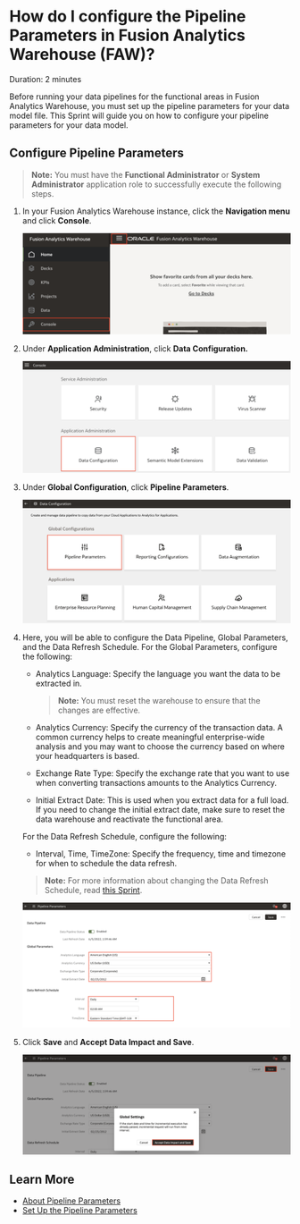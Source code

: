 # How do I configure the Pipeline Parameters in Fusion Analytics Warehouse (FAW)?
Duration: 2 minutes

Before running your data pipelines for the functional areas in Fusion Analytics Warehouse, you must set up the pipeline parameters for your data model file. This Sprint will guide you on how to configure your pipeline parameters for your data model. 

## Configure Pipeline Parameters
>**Note:** You must have the **Functional Administrator** or **System Administrator** application role to successfully execute the following steps. 

1. In your Fusion Analytics Warehouse instance, click the **Navigation menu** and click **Console**.

    ![Console](images/console.png)

2. Under **Application Administration**, click **Data Configuration.**

    ![Data configuration](images/data-config.png)

3. Under **Global Configuration**, click **Pipeline Parameters**.

    ![Pipeline parameters](images/pipeline-params.png)

4. Here, you will be able to configure the Data Pipeline, Global Parameters, and the Data Refresh Schedule. For the Global Parameters, configure the following:
    
    
    * Analytics Language: Specify the language you want the data to be extracted in.
        >**Note:** You must reset the warehouse to ensure that the changes are effective.

    * Analytics Currency: Specify the currency of the transaction data. A common currency helps to create meaningful enterprise-wide analysis and you may want to choose the currency based on where your headquarters is based. 

    * Exchange Rate Type: Specify the exchange rate that you want to use when converting transactions amounts to the Analytics Currency.

    * Initial Extract Date: This is used when you extract data for a full load. If you need to change the initial extract date, make sure to reset the data warehouse and reactivate the functional area.


    For the Data Refresh Schedule, configure the following:

    * Interval, Time, TimeZone: Specify the frequency, time and timezone for when to schedule the data refresh.

    >**Note:** For more information about changing the Data Refresh Schedule, read [this Sprint](https://apexapps.oracle.com/pls/apex/dbpm/r/livelabs/run-workshop?p210_wid=3213&session=106134135621032).

    ![Global parameters](images/global-params.png)

5. Click **Save** and **Accept Data Impact and Save**.

    ![Save](images/save.png)


## Learn More
* [About Pipeline Parameters](https://docs.oracle.com/en/cloud/saas/analytics/22r2/fawag/pipeline-parameters.html)
* [Set Up the Pipeline Parameters](https://docs.oracle.com/en/cloud/saas/analytics/22r2/fawag/set-pipeline-parameters.html)
